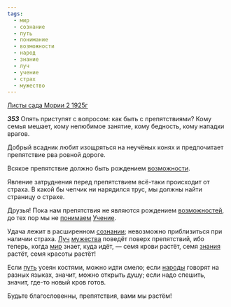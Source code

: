 ```yaml
---
tags:
  - мир
  - сознание
  - путь
  - понимание
  - возможности
  - народ
  - знание
  - луч
  - учение
  - страх
  - мужество
---
```


[Листы сада Мории 2 1925г](https://127.0.0.1:4002/agni/1925)

___353___
Опять приступят с вопросом: как быть с препятствиями? Кому семья мешает, кому нелюбимое занятие, кому бедность, кому нападки врагов.   

Добрый всадник любит изощряться на неучёных конях и предпочитает препятствие рва ровной дороге.   

Всякое препятствие должно быть рождением [возможности](../../../tags/#возможности).   

Явление затруднения перед препятствием всё-таки происходит от страха. В какой бы чепчик ни нарядился трус, мы должны найти страницу о страхе.   

Друзья! Пока нам препятствия не являются рождением [возможностей](../../../tags/#возможности), до тех пор мы не [понимаем](../../../tags/#понимание) [Учение](../../../tags/#учение).   

Удача лежит в расширенном [сознании](../../../tags/#сознание); невозможно приблизиться при наличии страха. [Луч](../../../tags/#луч) [мужества](../../../tags/#мужество) поведёт поверх препятствий, ибо теперь, когда [мир](../../../tags/#мир) знает, куда идёт, — семя крови растёт, семя [знания](../../../tags/#знание) растёт, семя красоты растёт!   

Если [путь](../../../tags/#путь) усеян костями, можно идти смело; если [народы](../../../tags/#народ) говорят на разных языках, значит, можно открыть душу; если надо спешить, значит, где-то новый кров готов.   

Будьте благословенны, препятствия, вами мы растём!   

